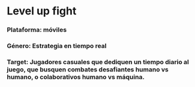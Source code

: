 # Level up fight
### Plataforma: móviles
### Género: Estrategia en tiempo real
### Target: Jugadores casuales que dediquen un tiempo diario al juego, que busquen combates desafiantes humano vs humano, o colaborativos humano vs máquina.
